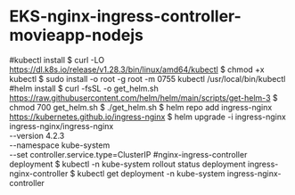 # EKS-nginx-ingress-controller-movieapp-nodejs

#kubectl install
$ curl -LO https://dl.k8s.io/release/v1.28.3/bin/linux/amd64/kubectl
$ chmod +x kubectl
$ sudo install -o root -g root -m 0755 kubectl /usr/local/bin/kubectl
#helm install
$ curl -fsSL -o get_helm.sh https://raw.githubusercontent.com/helm/helm/main/scripts/get-helm-3
$ chmod 700 get_helm.sh
$ ./get_helm.sh
$ helm repo add ingress-nginx https://kubernetes.github.io/ingress-nginx
$ helm upgrade -i ingress-nginx ingress-nginx/ingress-nginx \
    --version 4.2.3 \
    --namespace kube-system \
    --set controller.service.type=ClusterIP
#nginx-ingress-controller deployment
$ kubectl -n kube-system rollout status deployment ingress-nginx-controller
$ kubectl get deployment -n kube-system ingress-nginx-controller
